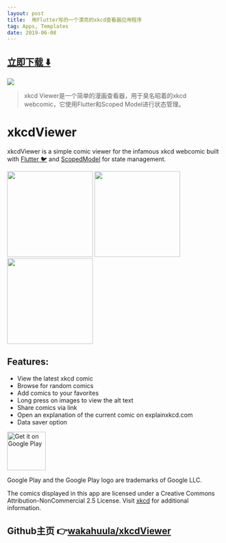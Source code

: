 ```yaml
---
layout: post
title:  用Flutter写的一个漂亮的xkcd查看器应用程序
tag: Apps, Templates
date: 2019-06-08
---
```


 


## [立即下载 ️⬇️ ](https://codeload.github.com/wakahuula/xkcdViewer/zip/master) 


 
![](https://flutterawesome.com/content/images/2018/12/xkcdViewer.jpg)
 
>
> xkcd Viewer是一个简单的漫画查看器，用于臭名昭着的xkcd webcomic，它使用Flutter和Scoped Model进行状态管理。
>

 
# xkcdViewer

xkcdViewer is a simple comic viewer for the infamous xkcd webcomic built with [Flutter 🐦](https://flutter.io/) and [ScopedModel](https://pub.dartlang.org/packages/scoped_model) for state management.

<img width="200" src="screen1.png"/> <img width="200" src="screen2.png"/> <img width="200" src="screen3.png"/>

## Features:
- View the latest xkcd comic
- Browse for random comics
- Add comics to your favorites
- Long press on images to view the alt text
- Share comics via link
- Open an explanation of the current comic on explainxkcd.com
- Data saver option

<a href='https://play.google.com/store/apps/details?id=de.stoupas.xkcd&pcampaignid=MKT-Other-global-all-co-prtnr-py-PartBadge-Mar2515-1'><img alt='Get it on Google Play' src='https://play.google.com/intl/en_us/badges/images/generic/en_badge_web_generic.png' height=90px/></a>

Google Play and the Google Play logo are trademarks of Google LLC.

The comics displayed in this app are licensed under a Creative Commons Attribution-NonCommercial 2.5 License. Visit [xkcd](https://xkcd.com) for additional information.
## Github主页 👉[wakahuula/xkcdViewer](http://github.com/wakahuula/xkcdViewer)